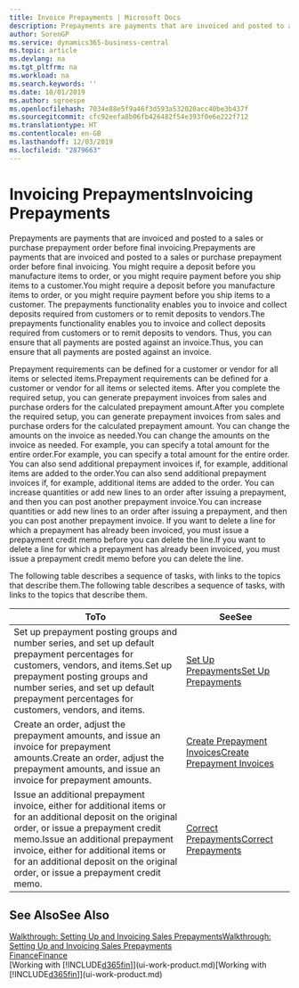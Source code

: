```yaml
---
title: Invoice Prepayments | Microsoft Docs
description: Prepayments are payments that are invoiced and posted to a sales or purchase prepayment order before final invoicing. You might require a deposit before you manufacture items to order, or you might require payment before you ship items to a customer. The prepayments functionality enables you to invoice and collect deposits required from customers or to remit deposits to vendors. Thus, you can ensure that all payments are posted against an invoice.
author: SorenGP
ms.service: dynamics365-business-central
ms.topic: article
ms.devlang: na
ms.tgt_pltfrm: na
ms.workload: na
ms.search.keywords: ''
ms.date: 10/01/2019
ms.author: sgroespe
ms.openlocfilehash: 7034e88e5f9a46f3d593a532020acc40be3b437f
ms.sourcegitcommit: cfc92eefa8b06fb426482f54e393f0e6e222f712
ms.translationtype: HT
ms.contentlocale: en-GB
ms.lasthandoff: 12/03/2019
ms.locfileid: "2879663"
---
```

# <a name="invoicing-prepayments"></a><span data-ttu-id="eecf0-106">Invoicing Prepayments</span><span class="sxs-lookup"><span data-stu-id="eecf0-106">Invoicing Prepayments</span></span>
<span data-ttu-id="eecf0-107">Prepayments are payments that are invoiced and posted to a sales or purchase prepayment order before final invoicing.</span><span class="sxs-lookup"><span data-stu-id="eecf0-107">Prepayments are payments that are invoiced and posted to a sales or purchase prepayment order before final invoicing.</span></span> <span data-ttu-id="eecf0-108">You might require a deposit before you manufacture items to order, or you might require payment before you ship items to a customer.</span><span class="sxs-lookup"><span data-stu-id="eecf0-108">You might require a deposit before you manufacture items to order, or you might require payment before you ship items to a customer.</span></span> <span data-ttu-id="eecf0-109">The prepayments functionality enables you to invoice and collect deposits required from customers or to remit deposits to vendors.</span><span class="sxs-lookup"><span data-stu-id="eecf0-109">The prepayments functionality enables you to invoice and collect deposits required from customers or to remit deposits to vendors.</span></span> <span data-ttu-id="eecf0-110">Thus, you can ensure that all payments are posted against an invoice.</span><span class="sxs-lookup"><span data-stu-id="eecf0-110">Thus, you can ensure that all payments are posted against an invoice.</span></span>  

 <span data-ttu-id="eecf0-111">Prepayment requirements can be defined for a customer or vendor for all items or selected items.</span><span class="sxs-lookup"><span data-stu-id="eecf0-111">Prepayment requirements can be defined for a customer or vendor for all items or selected items.</span></span> <span data-ttu-id="eecf0-112">After you complete the required setup, you can generate prepayment invoices from sales and purchase orders for the calculated prepayment amount.</span><span class="sxs-lookup"><span data-stu-id="eecf0-112">After you complete the required setup, you can generate prepayment invoices from sales and purchase orders for the calculated prepayment amount.</span></span> <span data-ttu-id="eecf0-113">You can change the amounts on the invoice as needed.</span><span class="sxs-lookup"><span data-stu-id="eecf0-113">You can change the amounts on the invoice as needed.</span></span> <span data-ttu-id="eecf0-114">For example, you can specify a total amount for the entire order.</span><span class="sxs-lookup"><span data-stu-id="eecf0-114">For example, you can specify a total amount for the entire order.</span></span> <span data-ttu-id="eecf0-115">You can also send additional prepayment invoices if, for example, additional items are added to the order.</span><span class="sxs-lookup"><span data-stu-id="eecf0-115">You can also send additional prepayment invoices if, for example, additional items are added to the order.</span></span> <span data-ttu-id="eecf0-116">You can increase quantities or add new lines to an order after issuing a prepayment, and then you can post another prepayment invoice.</span><span class="sxs-lookup"><span data-stu-id="eecf0-116">You can increase quantities or add new lines to an order after issuing a prepayment, and then you can post another prepayment invoice.</span></span> <span data-ttu-id="eecf0-117">If you want to delete a line for which a prepayment has already been invoiced, you must issue a prepayment credit memo before you can delete the line.</span><span class="sxs-lookup"><span data-stu-id="eecf0-117">If you want to delete a line for which a prepayment has already been invoiced, you must issue a prepayment credit memo before you can delete the line.</span></span>  

 <span data-ttu-id="eecf0-118">The following table describes a sequence of tasks, with links to the topics that describe them.</span><span class="sxs-lookup"><span data-stu-id="eecf0-118">The following table describes a sequence of tasks, with links to the topics that describe them.</span></span>

|<span data-ttu-id="eecf0-119">**To**</span><span class="sxs-lookup"><span data-stu-id="eecf0-119">**To**</span></span>|<span data-ttu-id="eecf0-120">**See**</span><span class="sxs-lookup"><span data-stu-id="eecf0-120">**See**</span></span>|  
|------------|-------------|  
|<span data-ttu-id="eecf0-121">Set up prepayment posting groups and number series, and set up default prepayment percentages for customers, vendors, and items.</span><span class="sxs-lookup"><span data-stu-id="eecf0-121">Set up prepayment posting groups and number series, and set up default prepayment percentages for customers, vendors, and items.</span></span>|[<span data-ttu-id="eecf0-122">Set Up Prepayments</span><span class="sxs-lookup"><span data-stu-id="eecf0-122">Set Up Prepayments</span></span>](finance-set-up-prepayments.md)|
|<span data-ttu-id="eecf0-123">Create an order, adjust the prepayment amounts, and issue an invoice for prepayment amounts.</span><span class="sxs-lookup"><span data-stu-id="eecf0-123">Create an order, adjust the prepayment amounts, and issue an invoice for prepayment amounts.</span></span>|[<span data-ttu-id="eecf0-124">Create Prepayment Invoices</span><span class="sxs-lookup"><span data-stu-id="eecf0-124">Create Prepayment Invoices</span></span>](finance-how-to-create-prepayment-invoices.md)|  
|<span data-ttu-id="eecf0-125">Issue an additional prepayment invoice, either for additional items or for an additional deposit on the original order, or issue a prepayment credit memo.</span><span class="sxs-lookup"><span data-stu-id="eecf0-125">Issue an additional prepayment invoice, either for additional items or for an additional deposit on the original order, or issue a prepayment credit memo.</span></span>|[<span data-ttu-id="eecf0-126">Correct Prepayments</span><span class="sxs-lookup"><span data-stu-id="eecf0-126">Correct Prepayments</span></span>](finance-how-to-correct-prepayments.md)|  

## <a name="see-also"></a><span data-ttu-id="eecf0-127">See Also</span><span class="sxs-lookup"><span data-stu-id="eecf0-127">See Also</span></span>  
[<span data-ttu-id="eecf0-128">Walkthrough: Setting Up and Invoicing Sales Prepayments</span><span class="sxs-lookup"><span data-stu-id="eecf0-128">Walkthrough: Setting Up and Invoicing Sales Prepayments</span></span>](walkthrough-setting-up-and-invoicing-sales-prepayments.md)  
[<span data-ttu-id="eecf0-129">Finance</span><span class="sxs-lookup"><span data-stu-id="eecf0-129">Finance</span></span>](finance.md)  
<span data-ttu-id="eecf0-130">[Working with [!INCLUDE[d365fin](includes/d365fin_md.md)]](ui-work-product.md)</span><span class="sxs-lookup"><span data-stu-id="eecf0-130">[Working with [!INCLUDE[d365fin](includes/d365fin_md.md)]](ui-work-product.md)</span></span>
